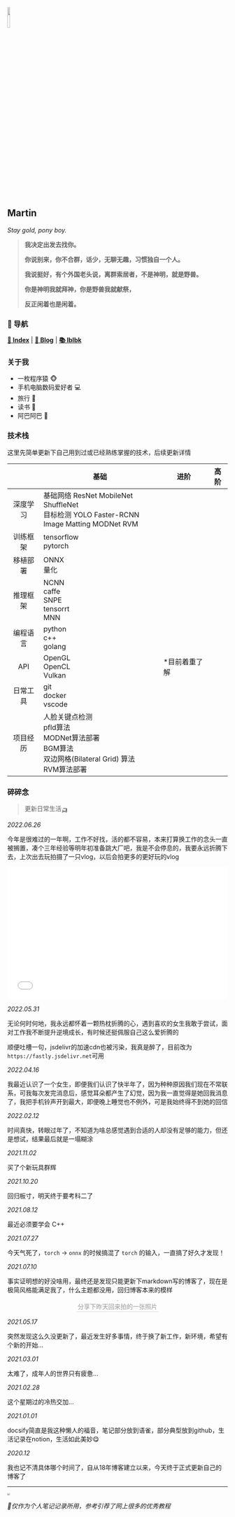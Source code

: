 <head><style type="text/css">h1:first-child {display:none;}</style><link rel="shortcut icon" href="/res/cola.ico" type="image/x-icon" /></head>

<img src="https://fastly.jsdelivr.net/gh/lblbk/picgo/work/20201224164001.png" width="11%" height="11%" >

## **Martin**

*Stay gold, pony boy.*

> **我决定出发去找你。**
> 
> **你说别来，你不合群，话少，无聊无趣，习惯独自一个人。**
> 
> **我说挺好，有个外国老头说，离群索居者，不是神明，就是野兽。**
> 
> **你是神明我就拜神，你是野兽我就献祭，**
> 
> **反正闲着也是闲着。**

### 📡 导航

**[🔬 Index](/)** \| **[🔎 Blog](/blog)** \| **[📚 lblbk](/lblbk)**

### 关于我

- 一枚程序猿 🐵
- 手机电脑数码爱好者 ​💻​
- 旅行 🚆
- 读书 📓
- 阿巴阿巴 🍋

### 技术栈

这里先简单更新下自己用到过或已经熟练掌握的技术，后续更新详情

|          | 基础                                                         | 进阶          | 高阶 |
| :------: | ------------------------------------------------------------ | ------------- | ---- |
| 深度学习 | 基础网络 ResNet MobileNet ShuffleNet<br />目标检测 YOLO Faster-RCNN <br />Image Matting MODNet RVM |               |      |
| 训练框架 | tensorflow <br />pytorch                                     |               |      |
| 移植部署 | ONNX <br/>量化                                               |               |      |
| 推理框架 | NCNN <br/>caffe <br/>SNPE <br/>tensorrt <br/>MNN             |               |      |
| 编程语言 | python <br/>c++ <br/>golang                                  |               |      |
|   API    | OpenGL<br/>OpenCL<br/>Vulkan                                 | *目前着重了解 |      |
| 日常工具 | git <br/>docker <br/>vscode                                  |               |      |
| 项目经历 | 人脸关键点检测 <br/>pfld算法 <br/>MODNet算法部署<br/>BGM算法 <br/>双边网格(Bilateral Grid) 算法<br/>RVM算法部署 |               |      |

### 碎碎念

> 更新日常生活🛺

*2022.06.26*

今年是很难过的一年啊，工作不好找，活的都不容易，本来打算换工作的念头一直被搁置，凑个三年经验等明年初准备跳大厂吧，我是不会停息的，我要永远折腾下去，上次出去玩拍摄了一只vlog，以后会拍更多的更好玩的vlog

<div style="position: relative; padding: 30% 45%;">
<iframe style="position: absolute; width: 100%; height: 100%; left: 0; top: 0;" src="//player.bilibili.com/player.html?aid=726871961&bvid=BV1BS4y1z7nd&cid=727070964&page=1&as_wide=1&high_quality=1&danmaku=1" scrolling="no" border="0" frameborder="no" framespacing="0" allowfullscreen="true"></iframe>
</div>

*2022.05.31*

无论何时何地，我永远都怀着一颗热枕折腾的心，遇到喜欢的女生我敢于尝试，面对工作我不断提升逆境成长，有时候还挺佩服自己这么爱折腾的

顺便吐槽一句，jsdelivr的加速cdn也被污染，我真是醉了，目前改为`https://fastly.jsdelivr.net`可用

*2022.04.16*

我最近认识了一个女生，即便我们认识了快半年了，因为种种原因我们现在不常联系，可我每次发完消息后，感觉耳朵都产生了幻觉，因为我一直觉得是她回我消息了，我把手机铃声开到最大，即便晚上睡觉也不例外，可是我始终得不到她的回信

*2022.02.12*

时间真快，转眼过年了，不知道为啥总感觉遇到合适的人却没有足够的能力，但还是想试，结果最后就是一塌糊涂

*2021.11.02*

买了个新玩具群辉

*2021.10.20*

回归板寸，明天终于要考科二了

*2021.08.12*

最近必须要学会 C++ 

*2021.07.27*

今天气死了，`torch` -> `onnx` 的时候搞混了 `torch` 的输入，一直搞了好久才发现！

*2021.07.10*

事实证明想的好没啥用，最终还是发现只能更新下markdown写的博客了，现在是极简风格能满足我了，什么主题都没用，回归博客本来的模样

<center>
    <img style="border-radius: 0.3125em;
    box-shadow: 0 2px 4px 0 rgba(34,36,38,.12),0 2px 10px 0 rgba(34,36,38,.08);zoom: 8%;" 
    src="https://fastly.jsdelivr.net/gh/lblbk/picgo/img/WeChat%20Image_20210710112233.jpg">
    <br>
    <div style="color:orange; border-bottom: 1px solid #d9d9d9;
    display: inline-block;
    color: #999;
    padding: 2px;">分享下昨天回来拍的一张照片</div>
</center>

*2021.05.17*

突然发现这么久没更新了，最近发生好多事情，终于换了新工作，新环境，希望有个新的开始...

*2021.03.01*

太难了，成年人的世界只有疲惫...

*2021.02.28*

这个星期过的冷热交加...

*2021.01.01*

docsify简直是我这种懒人的福音，笔记部分放到语雀，部分典型放到github，生活记录在notion，生活如此美妙😋

*2020.12*

我也记不清具体哪个时间了，自从18年博客建立以来，今天终于正式更新自己的博客了

***

<img src="https://fastly.jsdelivr.net/gh/lblbk/picgo/img/default1.jpg" style="zoom: 35%;" >

*🎉仅作为个人笔记记录所用，参考引荐了网上很多的优秀教程*
